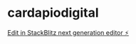 # cardapiodigital

[Edit in StackBlitz next generation editor ⚡️](https://stackblitz.com/~/github.com/mourinha112/cardapiodigital)